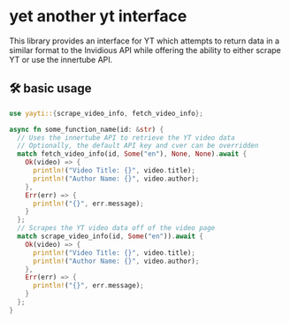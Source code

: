 
# yet another yt interface

This library provides an interface for YT which attempts to return data in a similar format to the Invidious API while offering the ability to either scrape YT or use the innertube API.

## 🛠 basic usage
```rust
use yayti::{scrape_video_info, fetch_video_info};

async fn some_function_name(id: &str) {
  // Uses the innertube API to retrieve the YT video data
  // Optionally, the default API key and cver can be overridden
  match fetch_video_info(id, Some("en"), None, None).await {
    Ok(video) => {
      println!("Video Title: {}", video.title);
      println!("Author Name: {}", video.author);
    },
    Err(err) => {
      println!("{}", err.message);
    }
  };
  // Scrapes the YT video data off of the video page
  match scrape_video_info(id, Some("en")).await {
    Ok(video) => {
      println!("Video Title: {}", video.title);
      println!("Author Name: {}", video.author);
    },
    Err(err) => {
      println!("{}", err.message);
    }
  };
}
```
